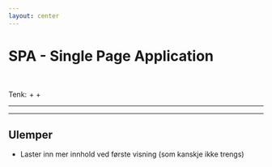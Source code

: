 ```yaml
---
layout: center
---
```


# SPA - Single Page Application
<br/>
<p>
Tenk:
<ph-file-html-thin class="text-5xl"/>
+
<logos-react class="text-5xl"/>
<logos-vue class="text-5xl"/>
<logos-angular-icon class="text-5xl"/>
<logos-svelte-icon class="text-5xl"/>
+
<logos-npm-2 class="text-5xl"/>
</p>

<style scoped>
  p {
    display: flex;
    align-items: center;
    gap: 5px;
  }
</style>

---

<DemoRender :step="0" :working="false">
<Screen :empty="false" :items="['melk']" :nav="true">

</Screen>
</DemoRender>

---

## Ulemper
- Laster inn mer innhold ved første visning (som kanskje ikke trengs)